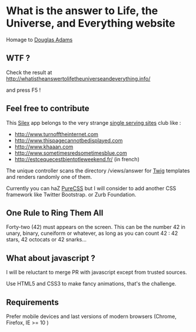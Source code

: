 # What is the answer to Life, the Universe, and Everything website

Homage to [Douglas Adams][42]

## WTF ?

Check the result at http://whatistheanswertolifetheuniverseandeverything.info/

and press F5 !

## Feel free to contribute

This [Silex][2] app belongs to the very strange [single serving sites][1] club like :

 * http://www.turnofftheinternet.com
 * http://www.thispagecannotbedisplayed.com
 * http://www.khaaan.com
 * http://www.sometimesredsometimesblue.com
 * http://estcequecestbientotleweekend.fr/ (in french)

The unique controller scans the directory /views/answer for [Twig][3] templates
and renders randomly one of them.

Currently you can haZ [PureCSS][4] but I will consider to add another CSS framework like Twitter Bootstrap.
or Zurb Foundation.

## One Rule to Ring Them All

Forty-two (42) must appears on the screen. This can be the number 42 in unary, binary, cuneiform or
whatever, as long as you can count 42 : 42 stars, 42 octocats or 42 snarks...

## What about javascript ?

I will be reluctant to merge PR with javascript except from trusted sources.

Use HTML5 and CSS3 to make fancy animations, that's the challenge.

## Requirements

Prefer mobile devices and last versions of modern browsers (Chrome, Firefox, IE >= 10 )

[1]: http://kottke.org/08/02/single-serving-sites
[42]: http://en.wikipedia.org/wiki/Douglas_Adams
[2]: http://silex.sensiolabs.org/
[3]: http://twig.sensiolabs.org/
[4]: http://purecss.io/